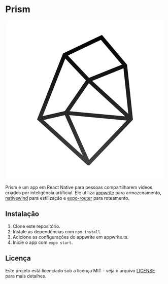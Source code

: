 # Prism

![Prism](assets\images\prism.png "Prism")

Prism é um app em React Native para pessoas compartilharem vídeos criados por inteligência artificial. Ele utiliza [appwrite](https://appwrite.io/) para armazenamento, [nativewind](https://nativewind.dev/) para estilização e [expo-router](https://expo.dev/docs/versions/latest/routing/overview/) para roteamento.


## Instalação

1. Clone este repositório.
2. Instale as dependências com `npm install`.
3. Adicione as configurações do appwrite em appwrite.ts.
3. Inicie o app com `expo start`.

## Licença

Este projeto está licenciado sob a licença MIT - veja o arquivo [LICENSE](LICENSE) para mais detalhes.

